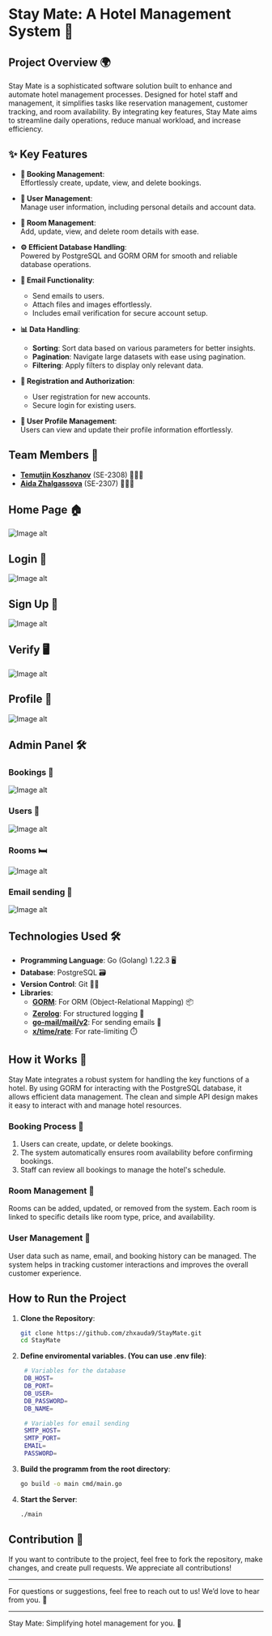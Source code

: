 # **Stay Mate: A Hotel Management System** 🏨

## **Project Overview** 🌍
Stay Mate is a sophisticated software solution built to enhance and automate hotel management processes. Designed for hotel staff and management, it simplifies tasks like reservation management, customer tracking, and room availability. By integrating key features, Stay Mate aims to streamline daily operations, reduce manual workload, and increase efficiency.

## ✨ Key Features  

- **📅 Booking Management**:  
  Effortlessly create, update, view, and delete bookings.  

- **👥 User Management**:  
  Manage user information, including personal details and account data.  

- **🏨 Room Management**:  
  Add, update, view, and delete room details with ease.  

- **⚙️ Efficient Database Handling**:  
  Powered by PostgreSQL and GORM ORM for smooth and reliable database operations.  

- **📧 Email Functionality**:  
  - Send emails to users.  
  - Attach files and images effortlessly.  
  - Includes email verification for secure account setup.  

- **📊 Data Handling**:  
  - **Sorting**: Sort data based on various parameters for better insights.  
  - **Pagination**: Navigate large datasets with ease using pagination.  
  - **Filtering**: Apply filters to display only relevant data.  

- **🔐 Registration and Authorization**:  
  - User registration for new accounts.  
  - Secure login for existing users.  

- **👤 User Profile Management**:  
  Users can view and update their profile information effortlessly. 

## **Team Members** 👥
- **[Temutjin Koszhanov](https://github.com/Temutjin2k)** (SE-2308) 👨🏻‍💻
- **[Aida Zhalgassova](https://github.com/zhxauda9)** (SE-2307) 👩🏻‍💻

## **Home Page** 🏠
![Image alt](https://github.com/zhxauda9/StayMate/blob/main/assets/home.png)

## **Login** 👤
![Image alt](https://github.com/zhxauda9/StayMate/blob/main/assets/login.png)

## **Sign Up** 👤
![Image alt](https://github.com/zhxauda9/StayMate/blob/main/assets/signup.png)

## **Verify** 🖥️
![Image alt](https://github.com/zhxauda9/StayMate/blob/main/assets/verify.png)

## **Profile** 👤
![Image alt](https://github.com/zhxauda9/StayMate/blob/main/assets/profile.png)

## **Admin Panel** 🛠️
### **Bookings** 📅
![Image alt](https://github.com/zhxauda9/StayMate/blob/main/assets/bookings.png)
### **Users** 👤
![Image alt](https://github.com/zhxauda9/StayMate/blob/main/assets/image.png)
### **Rooms** 🛏️
![Image alt](https://github.com/zhxauda9/StayMate/blob/main/assets/rooms.png)
### **Email sending** 📧
![Image alt](https://github.com/zhxauda9/StayMate/raw/main/assets/email.png)

## **Technologies Used** 🛠️
- **Programming Language**: Go (Golang) 1.22.3 🖥️
- **Database**: PostgreSQL 🗃️
- **Version Control**: Git 🧑‍💻
- **Libraries**:
    - **[GORM](https://github.com/go-gorm/gorm)**: For ORM (Object-Relational Mapping) 📦
    - **[Zerolog](https://github.com/rs/zerolog)**: For structured logging 📜
    - **[go-mail/mail/v2](https://github.com/go-gomail/gomail)**: For sending emails 📧  
    - **[x/time/rate](https://pkg.go.dev/golang.org/x/time/rate)**: For rate-limiting ⏱️ 

## **How it Works** 🔄
Stay Mate integrates a robust system for handling the key functions of a hotel. By using GORM for interacting with the PostgreSQL database, it allows efficient data management. The clean and simple API design makes it easy to interact with and manage hotel resources.

### **Booking Process** 📲
1. Users can create, update, or delete bookings.
2. The system automatically ensures room availability before confirming bookings.
3. Staff can review all bookings to manage the hotel's schedule.

### **Room Management** 🏨
Rooms can be added, updated, or removed from the system. Each room is linked to specific details like room type, price, and availability.

### **User Management** 👥
User data such as name, email, and booking history can be managed. The system helps in tracking customer interactions and improves the overall customer experience.


## How to Run the Project

1. **Clone the Repository**:
   ```bash
   git clone https://github.com/zhxauda9/StayMate.git
   cd StayMate
   ```
2. **Define enviromental variables. (You can use .env file)**:
   ```bash
    # Variables for the database
    DB_HOST=
    DB_PORT=
    DB_USER=
    DB_PASSWORD=
    DB_NAME=

    # Variables for email sending
    SMTP_HOST=
    SMTP_PORT=
    EMAIL=
    PASSWORD=
   ```
3. **Build the programm from the root directory**:
   ```bash
   go build -o main cmd/main.go
   ```

4. **Start the Server**:
   ```bash
   ./main
   ```

## **Contribution** 📝
If you want to contribute to the project, feel free to fork the repository, make changes, and create pull requests. We appreciate all contributions!

---

For questions or suggestions, feel free to reach out to us! We’d love to hear from you. 💬

---
Stay Mate: Simplifying hotel management for you. 🌟
